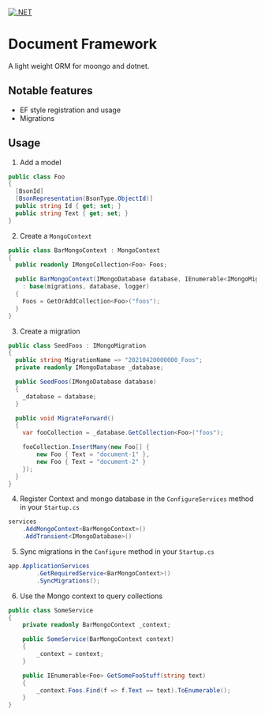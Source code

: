 [![.NET](https://github.com/stormmuller/document-framework/actions/workflows/dotnet.yml/badge.svg?branch=main)](https://github.com/stormmuller/document-framework/actions/workflows/dotnet.yml)

# Document Framework

A light weight ORM for moongo and dotnet. 

## Notable features

 - EF style registration and usage
 - Migrations

## Usage

1. Add a model
``` csharp
public class Foo
{
  [BsonId]
  [BsonRepresentation(BsonType.ObjectId)]
  public string Id { get; set; }
  public string Text { get; set; }
}
```

2. Create a `MongoContext`
``` csharp
public class BarMongoContext : MongoContext
{
  public readonly IMongoCollection<Foo> Foos;

  public BarMongoContext(IMongoDatabase database, IEnumerable<IMongoMigration> migrations, ILogger<MongoContext> logger)
    : base(migrations, database, logger)
  {
    Foos = GetOrAddCollection<Foo>("foos");
  }
}
```

3. Create a migration 

``` csharp
public class SeedFoos : IMongoMigration
{
  public string MigrationName => "20210420000000_Foos";
  private readonly IMongoDatabase _database;

  public SeedFoos(IMongoDatabase database)
  {
    _database = database;
  }

  public void MigrateForward()
  {
    var fooCollection = _database.GetCollection<Foo>("foos");

    fooCollection.InsertMany(new Foo[] { 
        new Foo { Text = "document-1" }, 
        new Foo { Text = "document-2" }
    });
  }
}
```

4. Register Context and mongo database in the `ConfigureServices` method in your `Startup.cs`

``` csharp
services
    .AddMongoContext<BarMongoContext>()
    .AddTransient<IMongoDatabase>()
```

5. Sync migrations in the `Configure` method in your `Startup.cs`

``` csharp
app.ApplicationServices
        .GetRequiredService<BarMongoContext>()
        .SyncMigrations();
```

6. Use the Mongo context to query collections

``` csharp
public class SomeService
{
    private readonly BarMongoContext _context;

    public SomeService(BarMongoContext context)
    {
        _context = context;
    }

    public IEnumerable<Foo> GetSomeFooStuff(string text) 
    {
        _context.Foos.Find(f => f.Text == text).ToEnumerable();
    }
}
```